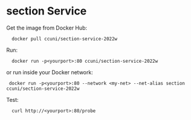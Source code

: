 # section Service

Get the image from Docker Hub:
```
  docker pull ccuni/section-service-2022w
```

Run:
```
  docker run -p<yourport>:80 ccuni/section-service-2022w
```
or run inside your Docker network:
 ```
  docker run -p<yourport>:80 --network <my-net> --net-alias section ccuni/section-service-2022w
```

Test:
```
  curl http://<yourport>:80/probe
```
